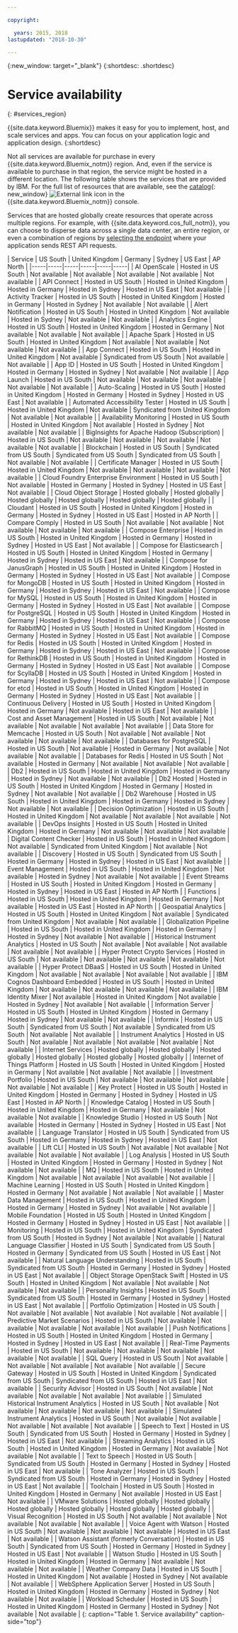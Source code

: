 ```yaml
---

copyright:

  years: 2015, 2018
lastupdated: "2018-10-30"

---
```

{:new_window: target="_blank"}
{:shortdesc: .shortdesc}


# Service availability
{: #services_region}

{{site.data.keyword.Bluemix}} makes it easy for you to implement, host, and scale services and apps. You can focus on your application logic and application design.
{:shortdesc}

Not all services are available for purchase in every {{site.data.keyword.Bluemix_notm}} region. And, even if the service is available to purchase in that region, the service might be hosted in a different location. The following table shows the services that are provided by IBM. For the full list of resources that are available, see the [catalog](https://console.bluemix.net/catalog/){: new_window} ![External link icon](../icons/launch-glyph.svg "External link icon") in the {{site.data.keyword.Bluemix_notm}} console. 

Services that are hosted globally create resources that operate across multiple regions. For example, with {{site.data.keyword.cos_full_notm}}, you can choose to disperse data across a single data center, an entire region, or even a combination of regions by [selecting the endpoint](https://console.bluemix.net/docs/services/cloud-object-storage/basics/endpoints.html#select-regions-and-endpoints) where your application sends REST API requests.

<!-- Do not manually change the table or add content after the table. -->
<!-- Everything after the second line of the table will be deleted. -->
<!-- Also, do not change the number of dashes in the second line. -->
<!-- Ping @natimpe for details. -->

| Service | US South | United Kingdom | Germany | Sydney | US East | AP North |
|-----|-----|-----|-----|-----|-----|
| AI OpenScale | Hosted in US South | Not available | Not available | Not available | Not available | Not available | 
| API Connect | Hosted in US South | Hosted in United Kingdom | Hosted in Germany | Hosted in Sydney | Hosted in US East | Not available | 
| Activity Tracker | Hosted in US South | Hosted in United Kingdom | Hosted in Germany | Hosted in Sydney | Not available | Not available | 
| Alert Notification | Hosted in US South | Hosted in United Kingdom | Not available | Hosted in Sydney | Not available | Not available | 
| Analytics Engine | Hosted in US South | Hosted in United Kingdom | Hosted in Germany | Not available | Not available | Not available | 
| Apache Spark | Hosted in US South | Hosted in United Kingdom | Not available | Not available | Not available | Not available | 
| App Connect | Hosted in US South | Hosted in United Kingdom | Not available | Syndicated from US South | Not available | Not available | 
| App ID | Hosted in US South | Hosted in United Kingdom | Hosted in Germany | Hosted in Sydney | Not available | Not available | 
| App Launch | Hosted in US South | Not available | Not available | Not available | Not available | Not available | 
| Auto-Scaling | Hosted in US South | Hosted in United Kingdom | Hosted in Germany | Hosted in Sydney | Hosted in US East | Not available | 
| Automated Accessibility Tester | Hosted in US South | Hosted in United Kingdom | Not available | Syndicated from United Kingdom | Not available | Not available | 
| Availability Monitoring | Hosted in US South | Hosted in United Kingdom | Not available | Hosted in Sydney | Not available | Not available | 
| BigInsights for Apache Hadoop (Subscription) | Hosted in US South | Not available | Not available | Not available | Not available | Not available | 
| Blockchain | Hosted in US South | Syndicated from US South | Syndicated from US South | Syndicated from US South | Not available | Not available | 
| Certificate Manager | Hosted in US South | Hosted in United Kingdom | Not available | Not available | Not available | Not available | 
| Cloud Foundry Enterprise Environment | Hosted in US South | Not available | Hosted in Germany | Hosted in Sydney | Hosted in US East | Not available | 
| Cloud Object Storage | Hosted globally | Hosted globally | Hosted globally | Hosted globally | Hosted globally | Hosted globally | 
| Cloudant | Hosted in US South | Hosted in United Kingdom | Hosted in Germany | Hosted in Sydney | Hosted in US East | Hosted in AP North | 
| Compare Comply | Hosted in US South | Not available | Not available | Not available | Not available | Not available | 
| Compose Enterprise | Hosted in US South | Hosted in United Kingdom | Hosted in Germany | Hosted in Sydney | Hosted in US East | Not available | 
| Compose for Elasticsearch | Hosted in US South | Hosted in United Kingdom | Hosted in Germany | Hosted in Sydney | Hosted in US East | Not available | 
| Compose for JanusGraph | Hosted in US South | Hosted in United Kingdom | Hosted in Germany | Hosted in Sydney | Hosted in US East | Not available | 
| Compose for MongoDB | Hosted in US South | Hosted in United Kingdom | Hosted in Germany | Hosted in Sydney | Hosted in US East | Not available | 
| Compose for MySQL | Hosted in US South | Hosted in United Kingdom | Hosted in Germany | Hosted in Sydney | Hosted in US East | Not available | 
| Compose for PostgreSQL | Hosted in US South | Hosted in United Kingdom | Hosted in Germany | Hosted in Sydney | Hosted in US East | Not available | 
| Compose for RabbitMQ | Hosted in US South | Hosted in United Kingdom | Hosted in Germany | Hosted in Sydney | Hosted in US East | Not available | 
| Compose for Redis | Hosted in US South | Hosted in United Kingdom | Hosted in Germany | Hosted in Sydney | Hosted in US East | Not available | 
| Compose for RethinkDB | Hosted in US South | Hosted in United Kingdom | Hosted in Germany | Hosted in Sydney | Hosted in US East | Not available | 
| Compose for ScyllaDB | Hosted in US South | Hosted in United Kingdom | Hosted in Germany | Hosted in Sydney | Hosted in US East | Not available | 
| Compose for etcd | Hosted in US South | Hosted in United Kingdom | Hosted in Germany | Hosted in Sydney | Hosted in US East | Not available | 
| Continuous Delivery | Hosted in US South | Hosted in United Kingdom | Hosted in Germany | Not available | Hosted in US East | Not available | 
| Cost and Asset Management | Hosted in US South | Not available | Not available | Not available | Not available | Not available | 
| Data Store for Memcache | Hosted in US South | Not available | Not available | Not available | Not available | Not available | 
| Databases for PostgreSQL | Hosted in US South | Not available | Hosted in Germany | Not available | Not available | Not available | 
| Databases for Redis | Hosted in US South | Not available | Hosted in Germany | Not available | Not available | Not available | 
| Db2 | Hosted in US South | Hosted in United Kingdom | Hosted in Germany | Hosted in Sydney | Not available | Not available | 
| Db2 Hosted | Hosted in US South | Hosted in United Kingdom | Hosted in Germany | Hosted in Sydney | Not available | Not available | 
| Db2 Warehouse | Hosted in US South | Hosted in United Kingdom | Hosted in Germany | Hosted in Sydney | Not available | Not available | 
| Decision Optimization | Hosted in US South | Hosted in United Kingdom | Not available | Not available | Not available | Not available | 
| DevOps Insights | Hosted in US South | Hosted in United Kingdom | Hosted in Germany | Not available | Not available | Not available | 
| Digital Content Checker | Hosted in US South | Hosted in United Kingdom | Not available | Syndicated from United Kingdom | Not available | Not available | 
| Discovery | Hosted in US South | Syndicated from US South | Hosted in Germany | Hosted in Sydney | Hosted in US East | Not available | 
| Event Management | Hosted in US South | Hosted in United Kingdom | Not available | Hosted in Sydney | Not available | Not available | 
| Event Streams | Hosted in US South | Hosted in United Kingdom | Hosted in Germany | Hosted in Sydney | Hosted in US East | Hosted in AP North | 
| Functions | Hosted in US South | Hosted in United Kingdom | Hosted in Germany | Not available | Hosted in US East | Hosted in AP North | 
| Geospatial Analytics | Hosted in US South | Hosted in United Kingdom | Not available | Syndicated from United Kingdom | Not available | Not available | 
| Globalization Pipeline | Hosted in US South | Hosted in United Kingdom | Hosted in Germany | Hosted in Sydney | Not available | Not available | 
| Historical Instrument Analytics | Hosted in US South | Not available | Not available | Not available | Not available | Not available | 
| Hyper Protect Crypto Services | Hosted in US South | Not available | Not available | Not available | Not available | Not available | 
| Hyper Protect DBaaS | Hosted in US South | Hosted in United Kingdom | Not available | Not available | Not available | Not available | 
| IBM Cognos Dashboard Embedded | Hosted in US South | Hosted in United Kingdom | Not available | Not available | Not available | Not available | 
| IBM Identity Mixer | Not available | Hosted in United Kingdom | Not available | Hosted in Sydney | Not available | Not available | 
| Information Server | Hosted in US South | Hosted in United Kingdom | Hosted in Germany | Hosted in Sydney | Not available | Not available | 
| Informix | Hosted in US South | Syndicated from US South | Not available | Syndicated from US South | Not available | Not available | 
| Instrument Analytics | Hosted in US South | Not available | Not available | Not available | Not available | Not available | 
| Internet Services | Hosted globally | Hosted globally | Hosted globally | Hosted globally | Hosted globally | Hosted globally | 
| Internet of Things Platform | Hosted in US South | Hosted in United Kingdom | Hosted in Germany | Not available | Not available | Not available | 
| Investment Portfolio | Hosted in US South | Not available | Not available | Not available | Not available | Not available | 
| Key Protect | Hosted in US South | Hosted in United Kingdom | Hosted in Germany | Hosted in Sydney | Hosted in US East | Hosted in AP North | 
| Knowledge Catalog | Hosted in US South | Hosted in United Kingdom | Hosted in Germany | Not available | Not available | Not available | 
| Knowledge Studio | Hosted in US South | Not available | Hosted in Germany | Hosted in Sydney | Hosted in US East | Not available | 
| Language Translator | Hosted in US South | Syndicated from US South | Hosted in Germany | Hosted in Sydney | Hosted in US East | Not available | 
| Lift CLI | Hosted in US South | Not available | Not available | Not available | Not available | Not available | 
| Log Analysis | Hosted in US South | Hosted in United Kingdom | Hosted in Germany | Hosted in Sydney | Not available | Not available | 
| MQ | Hosted in US South | Hosted in United Kingdom | Not available | Not available | Not available | Not available | 
| Machine Learning | Hosted in US South | Hosted in United Kingdom | Hosted in Germany | Not available | Not available | Not available | 
| Master Data Management | Hosted in US South | Hosted in United Kingdom | Hosted in Germany | Hosted in Sydney | Not available | Not available | 
| Mobile Foundation | Hosted in US South | Hosted in United Kingdom | Hosted in Germany | Hosted in Sydney | Hosted in US East | Not available | 
| Monitoring | Hosted in US South | Hosted in United Kingdom | Syndicated from US South | Hosted in Sydney | Not available | Not available | 
| Natural Language Classifier | Hosted in US South | Syndicated from US South | Hosted in Germany | Syndicated from US South | Hosted in US East | Not available | 
| Natural Language Understanding | Hosted in US South | Syndicated from US South | Hosted in Germany | Hosted in Sydney | Hosted in US East | Not available | 
| Object Storage OpenStack Swift | Hosted in US South | Hosted in United Kingdom | Not available | Not available | Not available | Not available | 
| Personality Insights | Hosted in US South | Syndicated from US South | Hosted in Germany | Hosted in Sydney | Hosted in US East | Not available | 
| Portfolio Optimization | Hosted in US South | Not available | Not available | Not available | Not available | Not available | 
| Predictive Market Scenarios | Hosted in US South | Not available | Not available | Not available | Not available | Not available | 
| Push Notifications | Hosted in US South | Hosted in United Kingdom | Hosted in Germany | Hosted in Sydney | Hosted in US East | Not available | 
| Real-Time Payments | Hosted in US South | Not available | Not available | Not available | Not available | Not available | 
| SQL Query | Hosted in US South | Not available | Not available | Not available | Not available | Not available | 
| Secure Gateway | Hosted in US South | Hosted in United Kingdom | Syndicated from US South | Syndicated from US South | Hosted in US East | Not available | 
| Security Advisor | Hosted in US South | Not available | Not available | Not available | Not available | Not available | 
| Simulated Historical Instrument Analytics | Hosted in US South | Not available | Not available | Not available | Not available | Not available | 
| Simulated Instrument Analytics | Hosted in US South | Not available | Not available | Not available | Not available | Not available | 
| Speech to Text | Hosted in US South | Syndicated from US South | Hosted in Germany | Hosted in Sydney | Hosted in US East | Not available | 
| Streaming Analytics | Hosted in US South | Hosted in United Kingdom | Hosted in Germany | Not available | Not available | Not available | 
| Text to Speech | Hosted in US South | Syndicated from US South | Hosted in Germany | Hosted in Sydney | Hosted in US East | Not available | 
| Tone Analyzer | Hosted in US South | Syndicated from US South | Hosted in Germany | Hosted in Sydney | Hosted in US East | Not available | 
| Toolchain | Hosted in US South | Hosted in United Kingdom | Hosted in Germany | Not available | Hosted in US East | Not available | 
| VMware Solutions | Hosted globally | Hosted globally | Hosted globally | Hosted globally | Hosted globally | Hosted globally | 
| Visual Recognition | Hosted in US South | Not available | Not available | Not available | Not available | Not available | 
| Voice Agent with Watson | Hosted in US South | Not available | Not available | Not available | Hosted in US East | Not available | 
| Watson Assistant (formerly Conversation) | Hosted in US South | Syndicated from US South | Hosted in Germany | Hosted in Sydney | Hosted in US East | Not available | 
| Watson Studio | Hosted in US South | Hosted in United Kingdom | Hosted in Germany | Not available | Not available | Not available | 
| Weather Company Data | Hosted in US South | Hosted in United Kingdom | Not available | Hosted in Sydney | Not available | Not available | 
| WebSphere Application Server | Hosted in US South | Hosted in United Kingdom | Hosted in Germany | Hosted in Sydney | Not available | Not available | 
| Workload Scheduler | Hosted in US South | Hosted in United Kingdom | Hosted in Germany | Hosted in Sydney | Not available | Not available | 
 {: caption="Table 1. Service availability" caption-side="top"}
